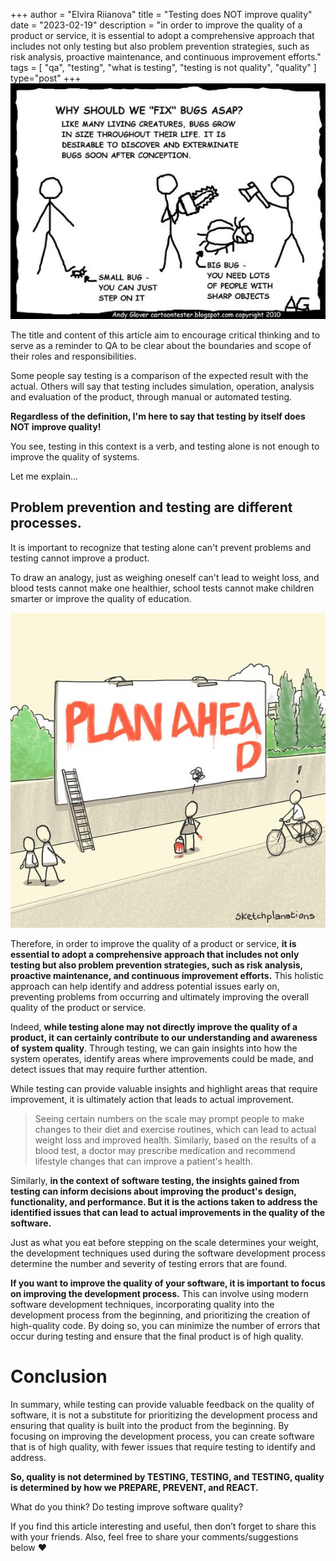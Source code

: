   +++
author = "Elvira Riianova"
title = "Testing does NOT improve quality"
date = "2023-02-19"
description = "in order to improve the quality of a product or service, it is essential to adopt a comprehensive approach that includes not only testing but also problem prevention strategies, such as risk analysis, proactive maintenance, and continuous improvement efforts."
tags = [
    "qa", "testing", "what is testing", "testing is not quality", "quality"
]
type="post"
+++
![Tux, the Linux mascot](/images/bugstep.jpeg)

The title and content of this article aim to encourage critical thinking and to serve as a reminder to QA to be clear about the boundaries and scope of their roles and responsibilities.

Some people say testing is a comparison of the expected result with the actual. Others will say that testing includes simulation, operation, analysis and evaluation of the product, through manual or automated testing.

**Regardless of the definition, I'm here to say that testing by itself does NOT improve quality!**

You see, testing in this context is a verb, and testing alone is not enough to improve the quality of systems.

Let me explain...

## Problem prevention and testing are different processes.

It is important to recognize that testing alone can't prevent problems and testing cannot improve a product.

To draw an analogy, just as weighing oneself can't lead to weight loss, and blood tests cannot make one healthier, school tests cannot make children smarter or improve the quality of education.

![Tux, the Linux mascot](/images/qaplan.jpeg)

Therefore, in order to improve the quality of a product or service, **it is essential to adopt a comprehensive approach that includes not only testing but also problem prevention strategies, such as risk analysis, proactive maintenance, and continuous improvement efforts.** This holistic approach can help identify and address potential issues early on, preventing problems from occurring and ultimately improving the overall quality of the product or service.

Indeed, **while testing alone may not directly improve the quality of a product, it can certainly contribute to our understanding and awareness of system quality**. Through testing, we can gain insights into how the system operates, identify areas where improvements could be made, and detect issues that may require further attention.

While testing can provide valuable insights and highlight areas that require improvement, it is ultimately action that leads to actual improvement.

> Seeing certain numbers on the scale may prompt people to make changes to their diet and exercise routines, which can lead to actual weight loss and improved health. Similarly, based on the results of a blood test, a doctor may prescribe medication and recommend lifestyle changes that can improve a patient's health.

Similarly, **in the context of software testing, the insights gained from testing can inform decisions about improving the product's design, functionality, and performance. But it is the actions taken to address the identified issues that can lead to actual improvements in the quality of the software.**

Just as what you eat before stepping on the scale determines your weight, the development techniques used during the software development process determine the number and severity of testing errors that are found.

**If you want to improve the quality of your software, it is important to focus on improving the development process.** This can involve using modern software development techniques, incorporating quality into the development process from the beginning, and prioritizing the creation of high-quality code. By doing so, you can minimize the number of errors that occur during testing and ensure that the final product is of high quality.

# Conclusion

In summary, while testing can provide valuable feedback on the quality of software, it is not a substitute for prioritizing the development process and ensuring that quality is built into the product from the beginning. By focusing on improving the development process, you can create software that is of high quality, with fewer issues that require testing to identify and address.

**So, quality is not determined by TESTING, TESTING, and TESTING, quality is determined by how we PREPARE, PREVENT, and REACT.**

What do you think? Do testing improve software quality?

If you find this article interesting and useful, then don’t forget to share this with your friends. Also, feel free to share your comments/suggestions below ❤️

